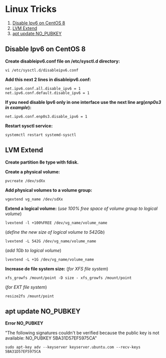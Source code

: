 
# Linux Tricks
1. [Disable Ipv6 on CentOS 8](https://fmottamendes.github.io/linux_tricks/#disable-ipv6-on-centos-8)
2. [LVM Extend](https://fmottamendes.github.io/linux_tricks/#lvm-extend)
3. [apt update NO_PUBKEY](https://fmottamendes.github.io/linux_tricks/#no_pubkey)

## Disable Ipv6 on CentOS 8
**Create disableipv6.conf file on /etc/sysctl.d directory:**
```
vi /etc/sysctl.d/disableipv6.conf
```
**Add this next 2 lines in disableipv6.conf:**
```
net.ipv6.conf.all.disable_ipv6 = 1
net.ipv6.conf.default.disable_ipv6 = 1
```
**If you need disable Ipv6 only in one interface use the next line arg(*enp0s3 in example*):**
```
net.ipv6.conf.enp0s3.disable_ipv6 = 1
```
**Restart sysctl service:**
```
systemctl restart systemd-sysctl
```

## LVM Extend
**Create partition 8e type with fdisk.**

**Create a physical volume:**
```
pvcreate /dev/sdXx
```
**Add physical volumes to a volume group:**
```
vgextend vg_name /dev/sdXx
```
**Extend a logical volume:** (*use 100% free space of volume group to logical volume*)
```
lvextend -l +100%FREE /dev/vg_name/volume_name
```
(*define the new size of logical volume to 542Gb*)
```
lvextend -L 542G /dev/vg_name/volume_name
```
(*add 1Gb to logical volume*)
```
lvextend -L +1G /dev/vg_name/volume_name
```
**Increase de file system size:** (*for XFS file system*)
```
xfs_growfs /mount/point -D size - xfs_growfs /mount/point
```
(*for EXT file system*)
```
resize2fs /mount/point
```

## apt update NO_PUBKEY
**Error NO_PUBKEY**

"The following signatures couldn't be verified because the public key is not available: NO_PUBKEY 5BA31D57EF5975CA"
```
sudo apt-key adv --keyserver keyserver.ubuntu.com --recv-keys 5BA31D57EF5975CA
```
